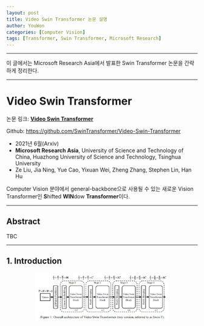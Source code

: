 ```yaml
---
layout: post
title: Video Swin Transformer 논문 설명
author: YouWon
categories: [Computer Vision]
tags: [Transformer, Swin Transformer, Microsoft Research]
---
```


---

이 글에서는 Microsoft Research Asia에서 발표한 Swin Transformer 논문을 간략하게 정리한다.

---

# Video Swin Transformer

논문 링크: **[Video Swin Transformer](https://arxiv.org/abs/2106.13230)**

Github: https://github.com/SwinTransformer/Video-Swin-Transformer

- 2021년 6월(Arxiv)
- **Microsoft Research Asia**, University of Science and Technology of China, Huazhong University of Science and Technology, Tsinghua University
- Ze Liu, Jia Ning, Yue Cao, Yixuan Wei, Zheng Zhang, Stephen Lin, Han Hu

Computer Vision 분야에서 general-backbone으로 사용될 수 있는 새로운 Vision Transformer인 **S**hifted **WIN**dow **Transformer**이다.

---

## Abstract

TBC


---

## 1. Introduction


<center><img src="/public/img/2021-12-18-VIdeo-Swin-Transformer/01.png" width="70%"></center>

